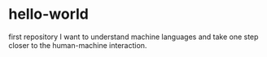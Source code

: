 # hello-world
first repository
I want to understand machine languages and take one step closer to the human-machine interaction. 
